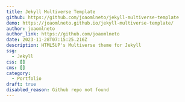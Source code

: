 ```yaml
---
title: Jekyll Multiverse Template
github: https://github.com/joaomlneto/jekyll-multiverse-template
demo: https://joaomlneto.github.io/jekyll-multiverse-template/
author: joaomlneto
author_link: https://github.com/joaomlneto
date: 2023-11-28T07:15:25.216Z
description: HTML5UP's Multiverse theme for Jekyll
ssg:
  - Jekyll
css: []
cms: []
category:
  - Portfolio
draft: true
disabled_reason: Github repo not found
---
```

